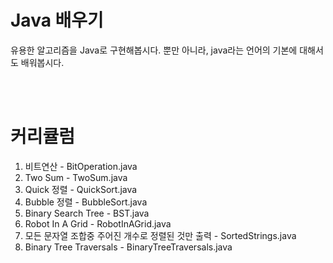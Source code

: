 # Java 배우기

유용한 알고리즘을 Java로 구현해봅시다. 뿐만 아니라, java라는 언어의 기본에 대해서도 배워봅시다.

<br><br>

# 커리큘럼

1. 비트연산 - BitOperation.java
1. Two Sum - TwoSum.java
1. Quick 정렬 - QuickSort.java
1. Bubble 정렬 - BubbleSort.java
1. Binary Search Tree - BST.java
1. Robot In A Grid - RobotInAGrid.java
1. 모든 문자열 조합중 주어진 개수로 정렬된 것만 출력 - SortedStrings.java
1. Binary Tree Traversals - BinaryTreeTraversals.java
